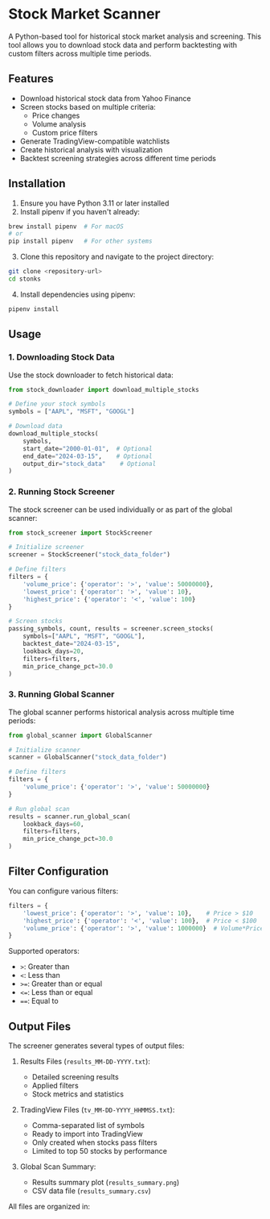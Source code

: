 # Stock Market Scanner

A Python-based tool for historical stock market analysis and screening. This tool allows you to download stock data and perform backtesting with custom filters across multiple time periods.

## Features

- Download historical stock data from Yahoo Finance
- Screen stocks based on multiple criteria:
  - Price changes
  - Volume analysis
  - Custom price filters
- Generate TradingView-compatible watchlists
- Create historical analysis with visualization
- Backtest screening strategies across different time periods

## Installation

1. Ensure you have Python 3.11 or later installed
2. Install pipenv if you haven't already:
```bash
brew install pipenv  # For macOS
# or
pip install pipenv   # For other systems
```

3. Clone this repository and navigate to the project directory:
```bash
git clone <repository-url>
cd stonks
```

4. Install dependencies using pipenv:
```bash
pipenv install
```

## Usage

### 1. Downloading Stock Data

Use the stock downloader to fetch historical data:

```python
from stock_downloader import download_multiple_stocks

# Define your stock symbols
symbols = ["AAPL", "MSFT", "GOOGL"]

# Download data
download_multiple_stocks(
    symbols,
    start_date="2000-01-01",  # Optional
    end_date="2024-03-15",    # Optional
    output_dir="stock_data"    # Optional
)
```

### 2. Running Stock Screener

The stock screener can be used individually or as part of the global scanner:

```python
from stock_screener import StockScreener

# Initialize screener
screener = StockScreener("stock_data_folder")

# Define filters
filters = {
    'volume_price': {'operator': '>', 'value': 50000000},
    'lowest_price': {'operator': '>', 'value': 10},
    'highest_price': {'operator': '<', 'value': 100}
}

# Screen stocks
passing_symbols, count, results = screener.screen_stocks(
    symbols=["AAPL", "MSFT", "GOOGL"],
    backtest_date="2024-03-15",
    lookback_days=20,
    filters=filters,
    min_price_change_pct=30.0
)
```

### 3. Running Global Scanner

The global scanner performs historical analysis across multiple time periods:

```python
from global_scanner import GlobalScanner

# Initialize scanner
scanner = GlobalScanner("stock_data_folder")

# Define filters
filters = {
    'volume_price': {'operator': '>', 'value': 50000000}
}

# Run global scan
results = scanner.run_global_scan(
    lookback_days=60,
    filters=filters,
    min_price_change_pct=30.0
)
```

## Filter Configuration

You can configure various filters:

```python
filters = {
    'lowest_price': {'operator': '>', 'value': 10},    # Price > $10
    'highest_price': {'operator': '<', 'value': 100},  # Price < $100
    'volume_price': {'operator': '>', 'value': 1000000}  # Volume*Price > 1M
}
```

Supported operators:
- `>`: Greater than
- `<`: Less than
- `>=`: Greater than or equal
- `<=`: Less than or equal
- `==`: Equal to

## Output Files

The screener generates several types of output files:

1. Results Files (`results_MM-DD-YYYY.txt`):
   - Detailed screening results
   - Applied filters
   - Stock metrics and statistics

2. TradingView Files (`tv_MM-DD-YYYY_HHMMSS.txt`):
   - Comma-separated list of symbols
   - Ready to import into TradingView
   - Only created when stocks pass filters
   - Limited to top 50 stocks by performance

3. Global Scan Summary:
   - Results summary plot (`results_summary.png`)
   - CSV data file (`results_summary.csv`)

All files are organized in: 
